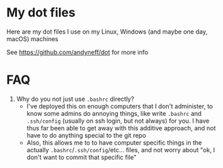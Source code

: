 # My dot files

Here are my dot files I use on my Linux, Windows (and maybe one day, macOS) machines

See https://github.com/andyneff/dot for more info

# FAQ

1. Why do you not just use `.bashrc` directly?
    - I've deployed this on enough computers that I don't administer, to know some admins do annoying things, like write `.bashrc` and `.ssh/config` (usually on ssh login, but not always) for you. I have thus far been able to get away with this additive approach, and not have to do anything special to the git repo
    - Also, this allows me to to have computer specific things in the actually `.bashrc`/`.ssh/config`/etc... files, and not worry about "ok, I don't want to commit that specific file"
